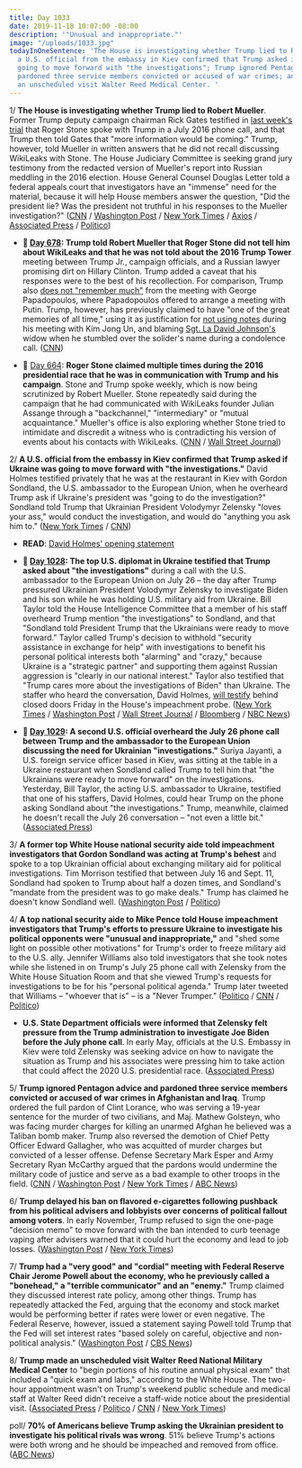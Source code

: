 ```yaml
---
title: Day 1033
date: 2019-11-18 10:07:00 -08:00
description: '"Unusual and inappropriate."'
image: "/uploads/1033.jpg"
todayInOneSentence: 'The House is investigating whether Trump lied to Robert Mueller;
  a U.S. official from the embassy in Kiev confirmed that Trump asked if Ukraine was
  going to move forward with "the investigations"; Trump ignored Pentagon advice and
  pardoned three service members convicted or accused of war crimes; and Trump made
  an unscheduled visit Walter Reed Medical Center. '
---
```


1/ **The House is investigating whether Trump lied to Robert Mueller**.  Former Trump deputy campaign chairman Rick Gates testified in [last week's trial](https://whatthefuckjusthappenedtoday.com/2019/11/05/day-1020/#5-roger-stones-trial-began-today-sto) that Roger Stone spoke with Trump in a July 2016 phone call, and that Trump then told Gates that "more information would be coming." Trump, however, told Mueller in written answers that he did not recall discussing WikiLeaks with Stone. The House Judiciary Committee is seeking grand jury testimony from the redacted version of Mueller's report into Russian meddling in the 2016 election. House General Counsel Douglas Letter told a federal appeals court that investigators have an "immense" need for the material, because it will help House members answer the question, "Did the president lie? Was the president not truthful in his responses to the Mueller investigation?" ([CNN](https://www.cnn.com/2019/11/18/politics/house-investigating-trump-lying-to-mueller/index.html) / [Washington Post](https://www.washingtonpost.com/local/legal-issues/mueller-grand-jury-material-urgently-needed-for-impeachment-inquiry-congress-tells-court/2019/11/17/e797aa5c-0173-11ea-8bab-0fc209e065a8_story.html) / [New York Times](https://www.nytimes.com/2019/11/18/us/politics/trump-mueller-impeachment.html) / [Axios](https://www.axios.com/house-investigating-trump-lies-mueller-roger-stone-60954d04-7ff4-49d9-85b9-e7c1a5575ce0.html) / [Associated Press](https://apnews.com/4dc6f0cad99d4501bd8e3f001174f5d2) / [Politico](https://www.politico.com/news/2019/11/18/court-mueller-russia-probe-071351))

* **📌 [Day 678](https://whatthefuckjusthappenedtoday.com/2018/11/28/day-678/#1-trump-told-robert-mueller-that-rog): Trump told Robert Mueller that Roger Stone did not tell him about WikiLeaks and that he was not told about the 2016 Trump Tower** meeting between Trump Jr., campaign officials, and a Russian lawyer promising dirt on Hillary Clinton. Trump added a caveat that his responses were to the best of his recollection. For comparison, Trump also [does not "remember much"](https://whatthefuckjusthappenedtoday.com/2017/11/03/day-288/#1-trump-does-not-remember-much-from) from the meeting with George Papadopoulos, where Papadopoulos offered to arrange a meeting with Putin. Trump, however, has previously claimed to have "one of the great memories of all time," using it as justification for [not using notes](https://whatthefuckjusthappenedtoday.com/2018/06/12/day-509/#trump-didnt-use-notes-for-his-meetin) during his meeting with Kim Jong Un, and blaming [Sgt. La David Johnson's](https://whatthefuckjusthappenedtoday.com/2017/10/26/day-280/#7-trump-said-the-soldiers-widow-must) widow when he stumbled over the solider's name during a condolence call. ([CNN](https://www.cnn.com/2018/11/28/politics/trump-mueller-answers-wikileaks-trump-tower/index.html))

* 📌 [Day 664](https://whatthefuckjusthappenedtoday.com/2018/11/14/day-664/#5-roger-stone-claimed-multiple-times): **Roger Stone claimed multiple times during the 2016 presidential race that he was in communication with Trump and his campaign**. Stone and Trump spoke weekly, which is now being scrutinized by Robert Mueller. Stone repeatedly said during the campaign that he had communicated with WikiLeaks founder Julian Assange through a "backchannel," "intermediary" or "mutual acquaintance." Mueller's office is also exploring whether Stone tried to intimidate and discredit a witness who is contradicting his version of events about his contacts with WikiLeaks. ([CNN](https://www.cnn.com/2018/11/14/politics/kfile-roger-stone-2/index.html) / [Wall Street Journal](https://www.wsj.com/articles/mueller-probes-possible-witness-intimidation-by-roger-stone-1542222284))

2/ **A U.S. official from the embassy in Kiev confirmed that Trump asked if Ukraine was going to move forward with "the investigations."** David Holmes testified privately that he was at the restaurant in Kiev with Gordon Sondland, the U.S. ambassador to the European Union, when he overheard Trump ask if Ukraine's president was "going to do the investigation?" Sondland told Trump that Ukrainian President Volodymyr Zelensky "loves your ass," would conduct the investigation, and would do "anything you ask him to." ([New York Times](https://www.nytimes.com/2019/11/15/us/politics/trump-ambassador-sondland-ukraine-call.html) / [CNN](https://www.cnn.com/2019/11/15/politics/holmes-testimony-sondland-call/index.html))

* **READ**: [David Holmes' opening statement](https://www.cnn.com/2019/11/15/politics/david-holmes-testimony/index.html)

* **📌 [Day 1028](https://whatthefuckjusthappenedtoday.com/2019/11/13/day-1028/#1-the-top-u-s-diplomat-in-ukraine-te): The top U.S. diplomat in Ukraine testified that Trump asked about "the investigations"** during a call with the U.S. ambassador to the European Union on July 26 – the day after Trump pressured Ukrainian President Volodymyr Zelensky to investigate Biden and his son while he was holding U.S. military aid from Ukraine. Bill Taylor told the House Intelligence Committee that a member of his staff overheard Trump mention "the investigations" to Sondland, and that "Sondland told President Trump that the Ukrainians were ready to move forward." Taylor called Trump's decision to withhold "security assistance in exchange for help" with investigations to benefit his personal political interests both "alarming" and "crazy," because Ukraine is a "strategic partner" and supporting them against Russian aggression is "clearly in our national interest." Taylor also testified that "Trump cares more about the investigations of Biden" than Ukraine. The staffer who heard the conversation, David Holmes, [will testify](https://www.washingtonpost.com/politics/impeachment-hearings-live-updates/2019/11/13/e974f486-057b-11ea-ac12-3325d49eacaa_story.html#link-M5SHLC3E2M437HIZGIYDTSJB2I) behind closed doors Friday in the House's impeachment probe. ([New York Times](https://www.nytimes.com/2019/11/13/us/politics/impeachment-hearings.html#link-5c3fbecd) / [Washington Post](https://www.washingtonpost.com/politics/impeachment-hearings-live-updates/2019/11/13/e974f486-057b-11ea-ac12-3325d49eacaa_story.html#link-LIIANG54K477TEZHOS4MFPBJJA) / [Wall Street Journal](https://www.wsj.com/livecoverage/public-impeachment-hearing-taylor-kent#LCcard-1573664766) / [Bloomberg](https://www.bloomberg.com/news/articles/2019-11-13/former-prosecutor-to-be-in-inquiry-spotlight-impeachment-update#taylor-calls-withholding-ukraine-aid-crazy-1104-am) / [NBC News](https://www.nbcnews.com/politics/trump-impeachment-inquiry/taylor-says-staffer-overheard-trump-ask-sondland-about-investigations-n1081456))

* **📌 [Day 1029](https://whatthefuckjusthappenedtoday.com/2019/11/14/day-1029/#3-a-second-u-s-official-overheard-th): A second U.S. official overheard the July 26 phone call between Trump and the ambassador to the European Union discussing the need for Ukrainian "investigations."** Suriya Jayanti, a U.S. foreign service officer based in Kiev, was sitting at the table in a Ukraine restaurant when Sondland called Trump to tell him that "the Ukrainians were ready to move forward" on the investigations. Yesterday, Bill Taylor, the acting U.S. ambassador to Ukraine, testified that one of his staffers, David Holmes, could hear Trump on the phone asking Sondland about "the investigations." Trump, meanwhile, claimed he doesn't recall the July 26 conversation – "not even a little bit." ([Associated Press](https://apnews.com/6d318542e50b45dc9e1d4d829ad36c96))

3/ **A former top White House national security aide told impeachment investigators that Gordon Sondland was acting at Trump's behest** and spoke to a top Ukrainian official about exchanging military aid for political investigations. Tim Morrison testified that between July 16 and Sept. 11, Sondland had spoken to Trump about half a dozen times, and Sondland's "mandate from the president was to go make deals." Trump has claimed he doesn't know Sondland well. ([Washington Post](https://www.washingtonpost.com/politics/senior-national-security-official-feared-leaks-of-trumps-call-to-ukrainian-leader-could-be-damaging/2019/11/16/3e88d768-08b9-11ea-8ac0-0810ed197c7e_story.html) / [Politico](https://www.politico.com/news/2019/11/16/sondland-said-he-was-acting-on-trumps-orders-aide-told-investigators-071275))

4/ **A top national security aide to Mike Pence told House impeachment investigators that Trump's efforts to pressure Ukraine to investigate his political opponents were "unusual and inappropriate,"** and "shed some light on possible other motivations" for Trump's order to freeze military aid to the U.S. ally. Jennifer Williams also told investigators that she took notes while she listened in on Trump's July 25 phone call with Zelensky from the White House Situation Room and that she viewed Trump's requests for investigations to be for his "personal political agenda." Trump later tweeted that Williams – "whoever that is" – is a "Never Trumper." ([Politico](https://www.politico.com/news/2019/11/16/pence-aide-testified-that-trumps-efforts-to-pressure-ukraine-were-inappropriate-071282) / [CNN](https://www.cnn.com/2019/11/17/politics/donald-trump-attacks-jennifer-williams-never-trumper/index.html) / [Politico](https://www.politico.com/news/2019/11/17/trump-pence-aide-williams-never-trumper-071330))

* **U.S. State Department officials were informed that Zelensky felt pressure from the Trump administration to investigate Joe Biden before the July phone call**. In early May, officials at the U.S. Embassy in Kiev were told Zelensky was seeking advice on how to navigate the situation as Trump and his associates were pressing him to take action that could affect the 2020 U.S. presidential race. ([Associated Press](https://apnews.com/139dd535eac749aa961bc0205d10e872))

5/ **Trump ignored Pentagon advice and pardoned three service members convicted or accused of war crimes in Afghanistan and Iraq**. Trump ordered the full pardon of Clint Lorance, who was serving a 19-year sentence for the murder of two civilians, and Maj. Mathew Golsteyn, who was facing murder charges for killing an unarmed Afghan he believed was a Taliban bomb maker. Trump also reversed the demotion of Chief Petty Officer Edward Gallagher, who was acquitted of murder charges but convicted of a lesser offense. Defense Secretary Mark Esper and Army Secretary Ryan McCarthy argued that the pardons would undermine the military code of justice and serve as a bad example to other troops in the field. ([CNN](https://www.cnn.com/2019/11/15/politics/trump-war-crimes-intervenes/index.html) / [Washington Post](https://www.washingtonpost.com/national-security/2019/11/15/trump-issues-pardons-war-crimes-cases-despite-pentagon-opposition-move/) / [New York Times](https://www.nytimes.com/2019/11/15/us/trump-pardons.html) / [ABC News](https://abcnews.go.com/Politics/trump-issues-pardons-service-members-accused-war-crimes/story?id=67055490))

6/ **Trump delayed his ban on flavored e-cigarettes following pushback from his political advisers and lobbyists over concerns of political fallout among voters**. In early November, Trump refused to sign the one-page "decision memo" to move forward with the ban intended to curb teenage vaping after advisers warned that it could hurt the economy and lead to job losses. ([Washington Post](https://www.washingtonpost.com/national/health-science/trump-pulls-back-from-flavored-vaping-ban/2019/11/17/30853ece-07ae-11ea-924a-28d87132c7ec_story.html) / [New York Times](https://www.nytimes.com/2019/11/17/health/trump-vaping-ban.html))

7/ **Trump had a "very good" and "cordial" meeting with Federal Reserve Chair Jerome Powell about the economy, who he previously called a "bonehead," a "terrible communicator" and an "enemy."** Trump claimed they discussed interest rate policy, among other things. Trump has repeatedly attacked the Fed, arguing that the economy and stock market would be performing better if rates were lower or even negative. The Federal Reserve, however, issued a statement saying Powell told Trump that the Fed will set interest rates "based solely on careful, objective and non-political analysis." ([Washington Post](https://www.washingtonpost.com/business/2019/11/18/trump-has-cordial-meeting-with-fed-chair-powell-after-calling-him-bonehead/) / [CBS News](https://www.cbsnews.com/news/trump-powell-meeting-president-and-fed-chairman-meet-at-white-house-to-talk-interest-rates/))

8/ **Trump made an unscheduled visit Walter Reed National Military Medical Center** to "begin portions of his routine annual physical exam" that included a "quick exam and labs," according to the White House. The two-hour appointment wasn't on Trump's weekend public schedule and medical staff at Walter Reed didn't receive a staff-wide notice about the presidential visit. ([Associated Press](https://apnews.com/e3e5cdafbbc540afb0ae59c40715e02d) / [Politico](https://www.politico.com/news/2019/11/16/trump-begins-annual-physical-examination-071271) / [CNN](https://www.cnn.com/2019/11/17/politics/trump-physical-walter-reed-protocol-routine-presidential-visit/) / [New York Times](https://www.nytimes.com/2019/11/17/us/politics/-trump-annual-physical.html))

poll/ **70% of Americans believe Trump asking the Ukrainian president to investigate his political rivals was wrong**. 51% believe Trump's actions were both wrong and he should be impeached and removed from office. ([ABC News](https://abcnews.go.com/Politics/70-americans-trumps-actions-tied-ukraine-wrong-poll/story?id=67088534))
